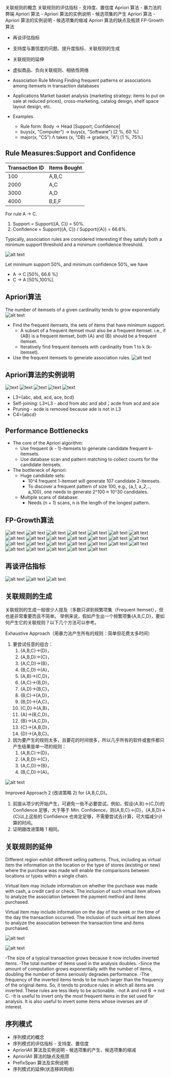 关联规则的概念
关联规则的评估指标 - 支持度、置信度
Apriori 算法 - 暴力法的弊端
Apriori 算法 - Apriori 算法的实例说明 - 候选项集的产生
Apriori 算法 - Apriori 算法的实例说明 - 候选项集的缩减
Apriori 算法的缺点及瓶颈
FP-Growth 算法

- 再谈评估指标 
- 支持度与置信度的问题、提升度指标、关联规则的生成
- 关联规则的延伸 
- 虚拟商品、负向关联规则、相依性网络



- Association Rule Mining
    Finding frequent patterns or associations among itemsets in transaction databases 
- Applications
    Market basket analysis (marketing strategy: items to put on sale at reduced prices), cross-marketing, catalog design, shelf space layout design, etc. 
- Examples
    - Rule form: Body → Head [Support, Confidence] 
    - buys(x, "Computer") → buys(x, "Software") [2 %, 60 %] 
    - major(x, "CS") Λ takes (x, "DB) → grade(x, "A") [1 %, 75%]

## Rule Measures:Support and Confidence

|Transaction ID|Items Bought|
|----|----|
|100|A,B,C|
|2000|A,C|
|3000|A,D|
|4000|B,E,F|


For rule A → C. 
1. Support = Support({A, C}) = 50%. 
2. Confidence = Support({A, C}) / Support({A}) = 66.6%.


Typically, association rules are considered interesting if they satisfy both a minimum support threshold and a minimum confidence threshold.


![alt text](4_7关联规则/1.png)



Let minimum support 50%, and minimum confidence 50%, we have 
- A → C [50%, 66.6 %] 
- C → A [50%,100%].


## Apriori算法
The number of itemsets of a given cardinality tends to grow exponentially
![alt text](4_7关联规则/2.png)

- Find the frequent itemsets, the sets of items that have minimum support.
    - A subset of a frequent itemset must also be a frequent itemset. i.e., if {AB} is a frequent itemset, both {A} and {B} should be a frequent itemset.
    - Iteratively find frequent itemsets with cardinality from 1 to k (k-itemset).
- Use the frequent itemsets to generate association rules.
![alt text](4_7关联规则/3.png)

## Apriori算法的实例说明

![text](4_7关联规则/4.png) 
![text](4_7关联规则/5.png) 
![text](4_7关联规则/6.png) 
![text](4_7关联规则/7.png) 
![text](4_7关联规则/8.png)



- L3={abc, abd, acd, ace, bcd}
- Self-joining: L3*L3 - abcd from abc and abd；acde from acd and ace
- Pruning - acde is removed because ade is not in L3
- C4={abcd}

## Performance Bottlenecks


- The core of the Apriori algorithm: 
    - Use frequent (k - 1)-itemsets to generate candidate frequent k-itemsets. 
    - Use database scan and pattern matching to collect counts for the candidate itemsets.
- The bottleneck of Apriori: 
    - Huge candidate sets: 
        - 10^4 frequent 1-itemset will generate 107 candidate 2-itemsets. 
        - To discover a frequent pattern of size 100, e.g., {a_1, a_2,.., a_100}, one needs to generate 2^100 ≈ 10^30 candidates. 
    - Multiple scans of database: 
        - Needs (n + 1) scans, n is the length of the longest pattern.

## FP-Growth算法



![alt text](4_7关联规则/9.png) 
![alt text](4_7关联规则/10.png) 
![alt text](4_7关联规则/11.png) 
![alt text](4_7关联规则/12.png) 
![alt text](4_7关联规则/13.png) 
![alt text](4_7关联规则/14.png) 
![alt text](4_7关联规则/15.png) 
![alt text](4_7关联规则/16.png) 
![alt text](4_7关联规则/17.png) 
![alt text](4_7关联规则/18.png) 
![alt text](4_7关联规则/19.png) 
![alt text](4_7关联规则/20.png) 
![alt text](4_7关联规则/21.png) 
![alt text](4_7关联规则/22.png) 
![alt text](4_7关联规则/23.png) 
![alt text](4_7关联规则/24.png) 
![alt text](4_7关联规则/25.png) 
![alt text](4_7关联规则/26.png) 
![alt text](4_7关联规则/27.png) 
![alt text](4_7关联规则/28.png) 
![alt text](4_7关联规则/29.png) 
![alt text](4_7关联规则/30.png) 
![alt text](4_7关联规则/31.png) 
![alt text](4_7关联规则/32.png) 
![alt text](4_7关联规则/33.png) 
![alt text](4_7关联规则/34.png)



## 再谈评估指标


![alt text](4_7关联规则/35.png) 
![alt text](4_7关联规则/36.png) 
![alt text](4_7关联规则/37.png)

## 关联规则的生成


关联规则的生成一般很少人提及（多数只讲到频繁项集（Frequent Itemset），但也是非常重要而且不简单。
举例来说，假如产生出一个频繁项集{A,B,C,D}，要如何产生它的关联规则？以下几个方法可以参考。

Exhaustive Approach（用暴力法产生所有的规则：简单但花费太多时间）
1. 要尝试任意的组合：
    1. {A,B,C}->{D}，
    1. {A,B,D}->{C}，
    1. {A,C,D}->{B}，
    1. {B,C,D}->{A}，
    1. {A,B}->{C,D}，
    1. {A,C}->{B,D}，
    1. {A,D}->{B,C}，
    1. {B,C}->{A,D}，
    1. {B,D}->{A,C}，
    1. {C,D}->{A,B}，
    1. {A}->{B,C,D}，
    1. {B}->{A,C,D}，
    1. {C}->{A,B,D}，
    1. {D}->{A,B,C}。
2. 因为要产生的规则太多，且要花的时间很多，所以几乎所有的软件或套件都只产生结果是单一项的规则：
    1. {A,B,C}->{D}，
    1. {A,B,D}->{C}，
    1. {A,C,D}->{B}，
    1. {B,C,D}->{A}。

![alt text](4_7关联规则/38.png)


Improved Approach 2 (改进策略 2) for {A,B,C,D}。
1. 前提从项少的开始产生，可避免一些不必要尝试。例如，假设{A,B}->{C,D}的 Confidence 足够，大于等于 Min. Confidence，则{A,B,C}->{D}，{A,B,D}->{C}以上这些的 Confidence 也肯定足够，不需要尝试去计算，可大幅减少计算的时间。
2. 证明跟改进策略 1 相同。

## 关联规则的延伸
Different region exhibit different selling patterns. Thus, including as virtual item the information on the location or the type of stores (existing or new) where the purchase was made will enable the comparisons between locations or types within a single chain.

Virtual item may include information on whether the purchase was made with cash, a credit card or check. The inclusion of such virtual item allows to analyze the association between the payment method and items purchased.

Virtual item may include information on the day of the week or the time of the day the transaction occurred. The inclusion of such virtual item allows to analyze the association between the transaction time and items purchased.

![alt text](4_7关联规则/39.png)

![alt text](4_7关联规则/40.png)


-The size of a typical transaction grows because it now includes inverted items.
-The total number of items used in the analysis doubles.
-Since the amount of computation grows exponentially with the number of items, doubling the number of items seriously degrades performance.
-The frequency of the inverted items tends to be much larger than the frequency of the original items. So, it tends to produce rules in which all items are inverted. These rules are less likely to be actionable.
-not A and not B → not C.
-It is useful to invert only the most frequent items in the set used for analysis. It is also useful to invert some items whose inverses are of interest.







## 序列模式



- 序列模式的概念
- 序列模式的评估指标 - 支持度、置信度
- AprioriAll 算法及实例说明 - 候选项集的产生、候选项集的缩减
- AprioriAll 算法的缺点及瓶颈
- PrefixSpan 算法及实例说明
- 序列模式的延伸(状态移转网络)
























